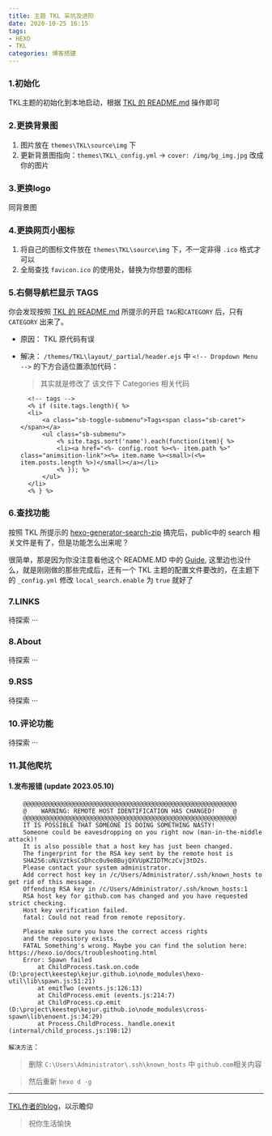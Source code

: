 ```yaml
---
title: 主题 TKL 采坑及进阶
date: 2020-10-25 16:15
tags: 
- HEXO
- TKL
categories: 博客搭建
---
```


### 1.初始化

TKL主题的初始化到本地启动，根据 [TKL 的 README.md](https://github.com/SuperKieran/TKL) 操作即可

### 2.更换背景图

1. 图片放在 `themes\TKL\source\img` 下
2. 更新背景图指向：`themes\TKL\_config.yml` -> `cover: /img/bg_img.jpg` 改成你的图片

### 3.更换logo

同背景图

### 4.更换网页小图标

1. 将自己的图标文件放在 `themes\TKL\source\img` 下，不一定非得 `.ico` 格式才可以
2. 全局查找 `favicon.ico` 的使用处，替换为你想要的图标

### 5.右侧导航栏显示 TAGS

你会发现按照 [TKL 的 README.md](https://github.com/SuperKieran/TKL) 所提示的开启 `TAG`和`CATEGORY` 后，只有 `CATEGORY` 出来了。

- 原因：
    TKL 原代码有误
- 解决：
    `/themes/TKL\layout/_partial/header.ejs` 中 `<!-- Dropdown Menu -->` 的下方合适位置添加代码：
    > 其实就是修改了 该文件下 Categories 相关代码

        <!-- tags -->
        <% if (site.tags.length){ %>
        <li>
            <a class="sb-toggle-submenu">Tags<span class="sb-caret"></span></a>
            <ul class="sb-submenu">
                <% site.tags.sort('name').each(function(item){ %>
                <li><a href="<%- config.root %><%- item.path %>" class="animsition-link"><%= item.name %><small>(<%= item.posts.length %>)</small></a></li>
                <% }); %>
            </ul>
        </li>
        <% } %>

### 6.查找功能

按照 TKL 所提示的 [hexo-generator-search-zip](https://github.com/SuperKieran/hexo-generator-search-zip) 搞完后，public中的 search 相关文件是有了，但是功能怎么出来呢？

很简单，那是因为你没注意看他这个 README.MD 中的  [Guide](https://go.kieran.top/post/45/), 这里边也没什么，就是刚刚做的那些完成后，还有一个 TKL 主题的配置文件要改的，在主题下的 `_config.yml` 修改 `local_search.enable` 为 `true` 就好了

### 7.LINKS

待探索 ···

### 8.About

待探索 ···

### 9.RSS

待探索 ···

### 10.评论功能

待探索 ···

### 11.其他爬坑
#### 1.发布报错 (update 2023.05.10)
``` vim
    @@@@@@@@@@@@@@@@@@@@@@@@@@@@@@@@@@@@@@@@@@@@@@@@@@@@@@@@@@@
    @    WARNING: REMOTE HOST IDENTIFICATION HAS CHANGED!     @
    @@@@@@@@@@@@@@@@@@@@@@@@@@@@@@@@@@@@@@@@@@@@@@@@@@@@@@@@@@@
    IT IS POSSIBLE THAT SOMEONE IS DOING SOMETHING NASTY!
    Someone could be eavesdropping on you right now (man-in-the-middle attack)!
    It is also possible that a host key has just been changed.
    The fingerprint for the RSA key sent by the remote host is
    SHA256:uNiVztksCsDhcc0u9e8BujQXVUpKZIDTMczCvj3tD2s.
    Please contact your system administrator.
    Add correct host key in /c/Users/Administrator/.ssh/known_hosts to get rid of this message.
    Offending RSA key in /c/Users/Administrator/.ssh/known_hosts:1
    RSA host key for github.com has changed and you have requested strict checking.
    Host key verification failed.
    fatal: Could not read from remote repository.

    Please make sure you have the correct access rights
    and the repository exists.
    FATAL Something's wrong. Maybe you can find the solution here: https://hexo.io/docs/troubleshooting.html
    Error: Spawn failed
        at ChildProcess.task.on.code (D:\project\keestep\kejur.github.io\node_modules\hexo-util\lib\spawn.js:51:21)
        at emitTwo (events.js:126:13)
        at ChildProcess.emit (events.js:214:7)
        at ChildProcess.cp.emit (D:\project\keestep\kejur.github.io\node_modules\cross-spawn\lib\enoent.js:34:29)
        at Process.ChildProcess._handle.onexit (internal/child_process.js:198:12)
```
`解决方法`：
>删除 `C:\Users\Administrator\.ssh\known_hosts` 中 `github.com`相关内容

>然后重新 `hexo d -g`



---

[TKL作者的blog](https://go.kieran.top/)，以示瞻仰

>祝你生活愉快
